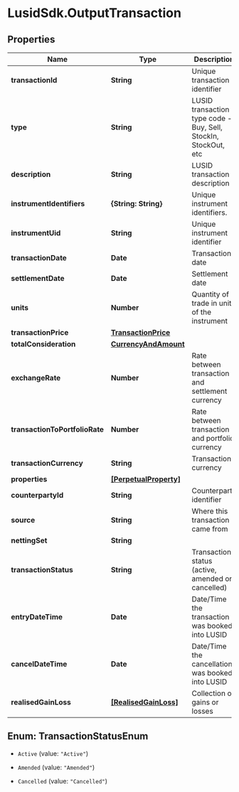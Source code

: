 # LusidSdk.OutputTransaction

## Properties
Name | Type | Description | Notes
------------ | ------------- | ------------- | -------------
**transactionId** | **String** | Unique transaction identifier | [optional] 
**type** | **String** | LUSID transaction type code - Buy, Sell, StockIn, StockOut, etc | [optional] 
**description** | **String** | LUSID transaction description | [optional] 
**instrumentIdentifiers** | **{String: String}** | Unique instrument identifiers. | [optional] 
**instrumentUid** | **String** | Unique instrument identifier | [optional] 
**transactionDate** | **Date** | Transaction date | [optional] 
**settlementDate** | **Date** | Settlement date | [optional] 
**units** | **Number** | Quantity of trade in units of the instrument | [optional] 
**transactionPrice** | [**TransactionPrice**](TransactionPrice.md) |  | [optional] 
**totalConsideration** | [**CurrencyAndAmount**](CurrencyAndAmount.md) |  | [optional] 
**exchangeRate** | **Number** | Rate between transaction and settlement currency | [optional] 
**transactionToPortfolioRate** | **Number** | Rate between transaction and portfolio currency | [optional] 
**transactionCurrency** | **String** | Transaction currency | [optional] 
**properties** | [**[PerpetualProperty]**](PerpetualProperty.md) |  | [optional] 
**counterpartyId** | **String** | Counterparty identifier | [optional] 
**source** | **String** | Where this transaction came from | [optional] 
**nettingSet** | **String** |  | [optional] 
**transactionStatus** | **String** | Transaction status (active, amended or cancelled) | [optional] 
**entryDateTime** | **Date** | Date/Time the transaction was booked into LUSID | [optional] 
**cancelDateTime** | **Date** | Date/Time the cancellation was booked into LUSID | [optional] 
**realisedGainLoss** | [**[RealisedGainLoss]**](RealisedGainLoss.md) | Collection of gains or losses | [optional] 


<a name="TransactionStatusEnum"></a>
## Enum: TransactionStatusEnum


* `Active` (value: `"Active"`)

* `Amended` (value: `"Amended"`)

* `Cancelled` (value: `"Cancelled"`)





